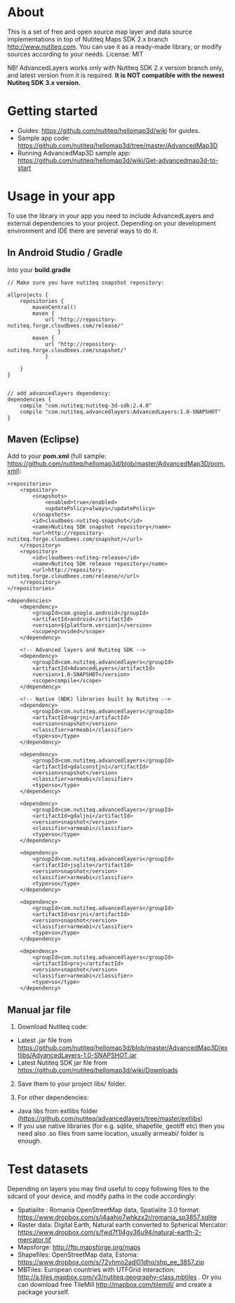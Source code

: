 # About

This is a set of free and open source map layer and data source implementations in top of Nutiteq Maps SDK 2.x branch http://www.nutiteq.com. You can use it as a ready-made library, or modify sources according to your needs. License: MIT

NB! AdvancedLayers works only with Nutiteq SDK 2.x version branch only, and latest version from it is required. **It is NOT compatible with the newest Nutiteq SDK 3.x version.**

# Getting started

 * Guides: https://github.com/nutiteq/hellomap3d/wiki for guides. 
 * Sample app code: https://github.com/nutiteq/hellomap3d/tree/master/AdvancedMap3D
 * Running AdvancedMap3D sample app: https://github.com/nutiteq/hellomap3d/wiki/Get-advancedmap3d-to-start 

# Usage in your app

To use the library in your app you need to include AdvancedLayers and external dependencies to your project. Depending on your development environment and IDE there are several ways to do it.

## In Android Studio / Gradle

Into your **build.gradle**

    // Make sure you have nutiteq snapshot repository:

    allprojects {
        repositories {
            mavenCentral()
            maven {
                url "http://repository-nutiteq.forge.cloudbees.com/release/"
		            }
            maven {
                url "http://repository-nutiteq.forge.cloudbees.com/snapshot/"
                }

        }
    }


    // add advancedlayers dependency:
    dependencies {
        compile "com.nutiteq:nutiteq-3d-sdk:2.4.0"
        compile "com.nutiteq.advancedlayers:AdvancedLayers:1.0-SNAPSHOT"
    }


## Maven (Eclipse)

Add to your **pom.xml** (full sample: https://github.com/nutiteq/hellomap3d/blob/master/AdvancedMap3D/pom.xml):

	<repositories>
		<repository>
			<snapshots>
				<enabled>true</enabled>
				<updatePolicy>always</updatePolicy>
			</snapshots>
			<id>cloudbees-nutiteq-snapshot</id>
			<name>Nutiteq SDK snapshot repository</name>
			<url>http://repository-nutiteq.forge.cloudbees.com/snapshot/</url>
		</repository>
		<repository>
			<id>cloudbees-nutiteq-release</id>
			<name>Nutiteq SDK release repository</name>
			<url>http://repository-nutiteq.forge.cloudbees.com/release/</url>
		</repository>
	</repositories>
	
	<dependencies>
		<dependency>
			<groupId>com.google.android</groupId>
			<artifactId>android</artifactId>
			<version>${platform.version}</version>
			<scope>provided</scope>
		</dependency>

		<!-- Advanced layers and Nutiteq SDK -->
		<dependency>
			<groupId>com.nutiteq.advancedlayers</groupId>
			<artifactId>AdvancedLayers</artifactId>
			<version>1.0-SNAPSHOT</version>
			<scope>compile</scope>
		</dependency>

		<!-- Native (NDK) libraries built by Nutiteq -->
		<dependency>
			<groupId>com.nutiteq.advancedlayers</groupId>
			<artifactId>ogrjni</artifactId>
			<version>snapshot</version>
			<classifier>armeabi</classifier>
			<type>so</type>
		</dependency>

		<dependency>
			<groupId>com.nutiteq.advancedlayers</groupId>
			<artifactId>gdalconstjni</artifactId>
			<version>snapshot</version>
			<classifier>armeabi</classifier>
			<type>so</type>
		</dependency>

		<dependency>
			<groupId>com.nutiteq.advancedlayers</groupId>
			<artifactId>gdaljni</artifactId>
			<version>snapshot</version>
			<classifier>armeabi</classifier>
			<type>so</type>
		</dependency>

		<dependency>
			<groupId>com.nutiteq.advancedlayers</groupId>
			<artifactId>jsqlite</artifactId>
			<version>snapshot</version>
			<classifier>armeabi</classifier>
			<type>so</type>
		</dependency>

		<dependency>
			<groupId>com.nutiteq.advancedlayers</groupId>
			<artifactId>osrjni</artifactId>
			<version>snapshot</version>
			<classifier>armeabi</classifier>
			<type>so</type>
		</dependency>

		<dependency>
			<groupId>com.nutiteq.advancedlayers</groupId>
			<artifactId>proj</artifactId>
			<version>snapshot</version>
			<classifier>armeabi</classifier>
			<type>so</type>
		</dependency>

## Manual jar file

1. Download Nutiteq code:
  * Latest .jar file from https://github.com/nutiteq/hellomap3d/blob/master/AdvancedMap3D/extlibs/AdvancedLayers-1.0-SNAPSHOT.jar 
  * Latest Nutiteq SDK jar file from https://github.com/nutiteq/hellomap3d/wiki/Downloads

2. Save them to your project libs/ folder. 

3. For other dependencies: 

 * Java libs from extlibs folder (https://github.com/nutiteq/advancedlayers/tree/master/extlibs)
 * If you use native libraries (for e.g. sqlite, shapefile, geotiff etc) then you need also .so files from same location, usually armeabi/ folder is enough.

# Test datasets

Depending on layers you may find useful to copy following files to the sdcard of your device, and modify paths in the code accordingly:

* Spatialite : Romania OpenStreetMap data, Spatialite 3.0 format: https://www.dropbox.com/s/j4aahjo7whkzx2r/romania_sp3857.sqlite
* Raster data: Digital Earth, Natural earth converted to Spherical Mercator: https://www.dropbox.com/s/fwd7f1l4gy36u94/natural-earth-2-mercator.tif
* Mapsforge: http://ftp.mapsforge.org/maps
* Shapefiles: OpenStreetMap data, Estonia: https://www.dropbox.com/s/72yhmo2adl01dho/shp_ee_3857.zip
* MBTiles: European countries with UTFGrid interaction: http://a.tiles.mapbox.com/v3/nutiteq.geography-class.mbtiles . Or you can download free TileMill http://mapbox.com/tilemill/ and create a package yourself.
